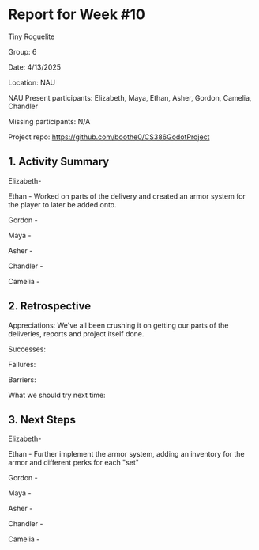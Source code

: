 # Report for Week #10

Tiny Roguelite

Group: 6

Date: 4/13/2025

Location: NAU

NAU Present participants: Elizabeth, Maya, Ethan, Asher, Gordon, Camelia, Chandler 

Missing participants: N/A

Project repo: https://github.com/boothe0/CS386GodotProject

## 1. Activity Summary
Elizabeth- 

Ethan - Worked on parts of the delivery and created an armor system for the player to later be added onto.

Gordon - 

Maya - 

Asher - 

Chandler - 

Camelia - 

## 2. Retrospective

Appreciations: We've all been crushing it on getting our parts of the deliveries, reports and project itself done.

Successes: 

Failures: 

Barriers: 

What we should try next time: 



## 3. Next Steps
Elizabeth- 

Ethan - Further implement the armor system, adding an inventory for the armor and different perks for each "set"

Gordon - 

Maya - 

Asher - 

Chandler - 

Camelia - 
